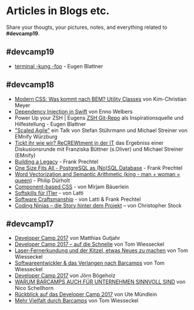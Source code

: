 # Articles in Blogs etc.

Share your thougts, your pictures, notes, and everything related to **#devcamp19**.

## #devcamp19
* [terminal -kung -foo](Sessions/terminal&#32;-kung&#32;-foo.md) - Eugen Blattner

## #devcamp18

* [Modern CSS: Was kommt nach BEM? Utility Classes](https://share.palasthotel.de/devcamp18/was-kommt-nach-bem-utility-classes/) von Kim-Christian Meyer
* [Dependency Injection in Swift](https://share.palasthotel.de/devcamp18/di-in-swift.pdf) von Enno Welbers
* Power Up your ZSH | Eugens [ZSH Git-Repo](https://github.com/blanorama/.zprezto) als Inspirationsquelle und Hilfestellung - Eugen Blattner
* ["Scaled Agile"](https://docs.google.com/presentation/d/1EEDZrRKDOon9T3C3_Fvay7B9qhAbYEoEnBRwrrtPNwk/edit?usp=sharing) ein Talk von Stefan Stührmann und Michael Streiner von EMnify Würzburg
* [Tickt ihr wie wir? ReCREWtment in der IT](http://mrst.github.io/TicktIhrWieWirDiscussion.html) das Ergebniss einer Diskusionsrunde mit Franziska Büttner (s.Oliver) und Michael Streiner (EMnify)
* [Building a Legacy](https://www.prechtel.eu/talks/building-a-legacy/) - Frank Prechtel
* [One Size Fits All - PostgreSQL as (No)SQL Database](https://www.prechtel.eu/talks/one-size-fits-all/) - Frank Prechtel
* [Word Vectorization and Semantic Arithmetic (king - man + woman = queen)](https://github.com/Philipduerholt/word2vec_session) - Philip Dürholt
* [Component-based CSS](http://slides.com/programmiri/component-based-css-1/fullscreen) - von Mirjam Bäuerlein
* [Softskills für ITler](https://github.com/LattiNbg/SoftSkills) - von Latti
* [Software Craftsmanship](https://github.com/LattiNbg/SoftwareCraftsmanship) - von Latti & Frank Prechtel
* [Coding Ninjas – die Story hinter dem Projekt](https://blog.mayflower.de/6722-coding-ninjas.html?utm_source=GitHub&utm_medium=social) – von Christopher Stock

## #devcamp17

* [Developer Camp 2017](https://blog.sperrobjekt.de/content/1000500-Developer-Camp-2017.html) von Matthias Gutjahr
* [Developer Camp 2017 – auf die Schnelle](https://developercamp.io/blog/developer-camp-2017-github-533.html?utm_source=github&utm_medium=social) von Tom Wiesseckel
* [Laser-Fernerkundung und der Kitzel, etwas Neues zu machen](https://developercamp.io/blog/laser-fernerkundung-569.html?utm_source=github&utm_medium=social) von Tom Wiesseckel
* [Softwareentwickler & das Verlangen nach Barcamps](https://developercamp.io/blog/softwareentwickler-barcamps-580.html?utm_source=github&utm_medium=social) von Tom Wiesseckel
* [Developer Camp 2017](https://creatronix.de/2017/05/19/developer-camp-2017-part-1/) von Jörn Bögeholz
* [WARUM BARCAMPS AUCH FÜR UNTERNEHMEN SINNVOLL SIND](http://www.senics.de/warum-barcamps-auch-fuer-unternehmen-sinnvoll-sind/) von Nico Schellhorn
* [Rückblick auf das Developer Camp 2017](https://developercamp.io/blog/rueckblick-developer-camp-2017-611.html) von Ute Mündlein
* [Mehr Vielfalt durch Barcamps](https://developercamp.io/blog/barcamp-vielfalt-695.html?utm_source=github&utm_medium=social) von Tom Wiesseckel
